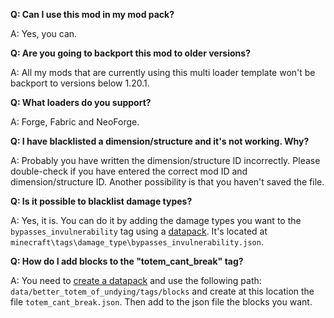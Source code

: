 **Q: Can I use this mod in my mod pack?**

A: Yes, you can.

**Q: Are you going to backport this mod to older versions?**

A: All my mods that are currently using this multi loader template won't be backport to versions below 1.20.1.

**Q: What loaders do you support?**

A: Forge, Fabric and NeoForge.

**Q: I have blacklisted a dimension/structure and it's not working. Why?**

A: Probably you have written the dimension/structure ID incorrectly. Please double-check if you have entered the correct mod ID and dimension/structure ID. Another possibility is that you haven't saved the file.

**Q: Is it possible to blacklist damage types?**

A: Yes, it is. You can do it by adding the damage types you want to the `bypasses_invulnerability` tag using a [datapack](https://minecraft.fandom.com/wiki/Tutorials/Creating_a_data_pack). It's located at `minecraft\tags\damage_type\bypasses_invulnerability.json`.

**Q: How do I add blocks to the "totem_cant_break" tag?**

A: You need to [create a datapack](https://minecraft.fandom.com/wiki/Tutorials/Creating_a_data_pack) and use the following path: `data/better_totem_of_undying/tags/blocks` and create at this location the file `totem_cant_break.json`. Then add to the json file the blocks you want.

